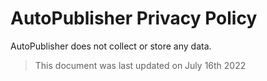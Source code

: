 # AutoPublisher Privacy Policy

AutoPublisher does not collect or store any data.

> This document was last updated on July 16th 2022

